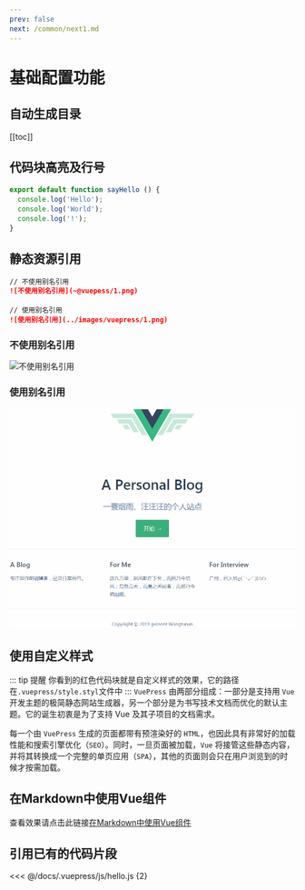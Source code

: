 ```yaml
---
prev: false
next: /common/next1.md
---
```

# 基础配置功能

## 自动生成目录
[[toc]]

## 代码块高亮及行号
```js {2, 3, 4}
export default function sayHello () {
  console.log('Hello');
  console.log('World');
  console.log('!');
}
```

## 静态资源引用
```md
// 不使用别名引用
![不使用别名引用](~@vuepess/1.png)

// 使用别名引用
![使用别名引用](../images/vuepress/1.png)

```
### 不使用别名引用
![不使用别名引用](~@vuepress/1.png)

### 使用别名引用
![使用别名引用](../images/vuepress/1.png)

## 使用自定义样式
::: tip 提醒
你看到的红色代码块就是自定义样式的效果，它的路径在`.vuepress/style.styl`文件中
:::
`VuePress` 由两部分组成：一部分是支持用 `Vue` 开发主题的极简静态网站生成器，另一个部分是为书写技术文档而优化的默认主题。它的诞生初衷是为了支持 Vue 及其子项目的文档需求。<br/>

每一个由 `VuePress` 生成的页面都带有预渲染好的 `HTML`，也因此具有非常好的加载性能和搜索引擎优化（`SEO`）。同时，一旦页面被加载，`Vue` 将接管这些静态内容，并将其转换成一个完整的单页应用（`SPA`），其他的页面则会只在用户浏览到的时候才按需加载。

## 在Markdown中使用Vue组件
查看效果请点击此链接[在Markdown中使用Vue组件](/common/component.md)

## 引用已有的代码片段
<<< @/docs/.vuepress/js/hello.js {2}